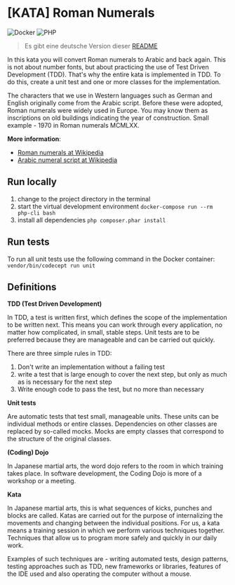 [KATA] Roman Numerals
===

![Docker](https://img.shields.io/badge/docker-%230db7ed.svg?style=for-the-badge&logo=docker&logoColor=white) ![PHP](https://img.shields.io/badge/php-%23777BB4.svg?style=for-the-badge&logo=php&logoColor=white)

> Es gibt eine deutsche Version dieser [README](README.md)

In this kata you will convert Roman numerals to Arabic and back again. This is not about number fonts, but about practicing the use of Test Driven Development (TDD). That's why the entire kata is implemented in TDD. To do this, create a unit test and one or more classes for the implementation.

The characters that we use in Western languages such as German and English originally come from the Arabic script. Before these were adopted, Roman numerals were widely used in Europe. You may know them as inscriptions on old buildings indicating the year of construction. Small example - 1970 in Roman numerals MCMLXX.

**More information**:

* [Roman numerals at Wikipedia](https://de.wikipedia.org/wiki/Römische_zahlschrift)
* [Arabic numeral script at Wikipedia](https://de.wikipedia.org/wiki/Arabische_zahlschrift)

Run locally
---

1. change to the project directory in the terminal
2. start the virtual development environment `docker-compose run --rm php-cli bash`
3. install all dependencies `php composer.phar install`

Run tests
---

To run all unit tests use the following command in the Docker container:<br>
`vendor/bin/codecept run unit`

Definitions
---

**TDD (Test Driven Development)**

In TDD, a test is written first, which defines the scope of the implementation to be written next. This means you can work through every application, no matter how complicated, in small, stable steps. Unit tests are to be preferred because they are manageable and can be carried out quickly.

There are three simple rules in TDD:

1. Don't write an implementation without a failing test
2. write a test that is large enough to cover the next step, but only as much as is necessary for the next step
3. Write enough code to pass the test, but no more than necessary

**Unit tests**

Are automatic tests that test small, manageable units. These units can be individual methods or entire classes. Dependencies on other classes are replaced by so-called mocks. Mocks are empty classes that correspond to the structure of the original classes.

**(Coding) Dojo**

In Japanese martial arts, the word dojo refers to the room in which training takes place. In software development, the Coding Dojo is more of a workshop or a meeting.

**Kata**

In Japanese martial arts, this is what sequences of kicks, punches and blocks are called. Katas are carried out for the purpose of internalizing the movements and changing between the individual positions. For us, a kata means a training session in which we perform various techniques together. Techniques that allow us to program more safely and quickly in our daily work.

Examples of such techniques are - writing automated tests, design patterns, testing approaches such as TDD, new frameworks or libraries, features of the IDE used and also operating the computer without a mouse.